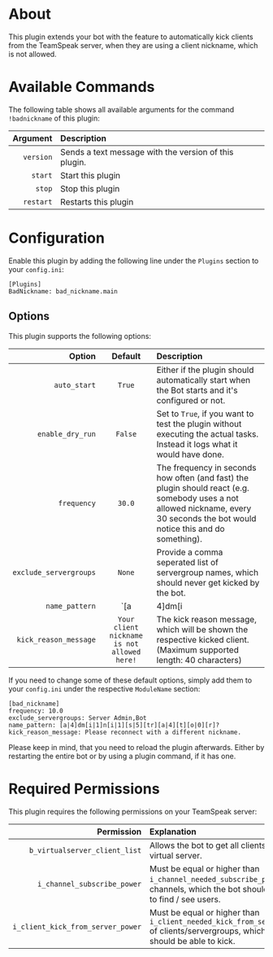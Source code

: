 # About

This plugin extends your bot with the feature to automatically kick clients from the TeamSpeak server, when they are using a client nickname, which is not allowed.


# Available Commands

The following table shows all available arguments for the command `!badnickname` of this plugin:

| Argument | Description |
| ---:   | :--- |
| `version` | Sends a text message with the version of this plugin. |
| `start` | Start this plugin |
| `stop` | Stop this plugin |
| `restart` | Restarts this plugin |


# Configuration

Enable this plugin by adding the following line under the `Plugins` section to your `config.ini`:

```
[Plugins]
BadNickname: bad_nickname.main
```

## Options

This plugin supports the following options:

| Option | Default | Description |
| ---: | :---: | :--- |
| `auto_start` | `True` | Either if the plugin should automatically start when the Bot starts and it's configured or not. |
| `enable_dry_run` | `False` | Set to `True`, if you want to test the plugin without executing the actual tasks. Instead it logs what it would have done. |
| `frequency` | `30.0` | The frequency in seconds how often (and fast) the plugin should react (e.g. somebody uses a not allowed nickname, every 30 seconds the bot would notice this and do something). |
| `exclude_servergroups` | `None` | Provide a comma seperated list of servergroup names, which should never get kicked by the bot. |
| `name_pattern` | `[a|4]dm[i|1]n` | A [regular expression](https://docs.python.org/3/library/re.html), which client nicknames are not allowed. (case insensitive) |
| `kick_reason_message` | `Your client nickname is not allowed here!` | The kick reason message, which will be shown the respective kicked client. (Maximum supported length: 40 characters) |

If you need to change some of these default options, simply add them to your `config.ini` under the respective `ModuleName` section:

```
[bad_nickname]
frequency: 10.0
exclude_servergroups: Server Admin,Bot
name_pattern: [a|4]dm[i|1]n[i|1][s|5][tr][a|4][t][o|0][r]?
kick_reason_message: Please reconnect with a different nickname.
```

Please keep in mind, that you need to reload the plugin afterwards. Either by restarting the entire bot or by using a plugin command, if it has one.


# Required Permissions

This plugin requires the following permissions on your TeamSpeak server:

| Permission | Explanation |
| ---: | :--- |
| `b_virtualserver_client_list` | Allows the bot to get all clients on your virtual server. |
| `i_channel_subscribe_power` | Must be equal or higher than `i_channel_needed_subscribe_power` of channels, which the bot should be able to find / see users. |
| `i_client_kick_from_server_power` | Must be equal or higher than `i_client_needed_kick_from_server_power` of clients/servergroups, which the bot should be able to kick. |
